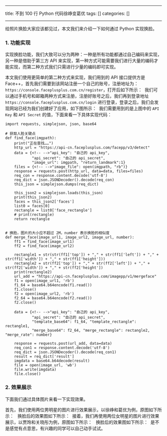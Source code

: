 
--- 
title:  不到 100 行 Python 代码徐峥变葛优 
tags: []
categories: [] 

---
给照片换脸大家应该都见过，本文我们来介绍一下如何通过 Python 实现换脸。

### 1. 功能实现

实现换脸功能，我们大致可以分为两种：一种是所有功能都通过自己编码来实现，另一种是借助于第三方 API 来实现，第一种方式可能需要我们进行大量的编码才能实现，而第二种方式我们只需进行少量的编码即可实现。

本文我们使用更简单的第二种方式来实现，我们用到的 API 接口提供方是 Face++，首先我们需要到该网站注册一个自己的账号，注册地址为：`https://console.faceplusplus.com.cn/register`，打开后如下所示： <img src="https://img-blog.csdnimg.cn/20200428220811670.PNG?x-oss-process=image/watermark,type_ZmFuZ3poZW5naGVpdGk,shadow_10,text_aHR0cHM6Ly9ibG9nLmNzZG4ubmV0L2l0eWFyZA==,size_16,color_FFFFFF,t_70" alt=""> 我们可以通过手机号和邮箱两种方式来注册，注册好账号之后，我们再到登录地址 `https://console.faceplusplus.com.cn/login` 进行登录，登录之后，我们会发现网站已经为我们创建好了应用，如下图所示： <img src="https://img-blog.csdnimg.cn/20200428220840447.PNG?x-oss-process=image/watermark,type_ZmFuZ3poZW5naGVpdGk,shadow_10,text_aHR0cHM6Ly9ibG9nLmNzZG4ubmV0L2l0eWFyZA==,size_16,color_FFFFFF,t_70" alt=""> 我们需要用到的是上图中的 `API Key` 和 `API Secret` 的值，下面来看一下具体实现代码：

```
import requests, simplejson, json, base64

# 获取人脸关键点
def find_face(imgpath):
    print("正在查找……")
    http_url = "https://api-cn.faceplusplus.com/facepp/v3/detect"
    data = {<!-- -->"api_key": "自己的 api_key",
            "api_secret": "自己的 api_secret",
            "image_url": imgpath, "return_landmark":1}
    files = {<!-- -->"image_file": open(imgpath, "rb")}
    response = requests.post(http_url, data=data, files=files)
    req_con = response.content.decode('utf-8')
    req_dict = json.JSONDecoder().decode(req_con)
    this_json = simplejson.dumps(req_dict)

    this_json2 = simplejson.loads(this_json)
    print(this_json2)
    faces = this_json2['faces']
    list0 = faces[0]
    rectangle = list0['face_rectangle']
    # print(rectangle)
    return rectangle


# 换脸，图片的大小应不超过 2M，number 表示换脸的相似度
def merge_face(image_url1, image_url2, image_url, number):
    ff1 = find_face(image_url1)
    ff2 = find_face(image_url2)

    rectangle1 = str(str(ff1['top']) + "," + str(ff1['left']) + "," + str(ff1['width']) + "," + str(ff1['height']))
    rectangle2 = str(ff2['top']) + "," + str(ff2['left']) + "," + str(ff2['width']) + "," + str(ff2['height'])
    print(rectangle2)
    url_add = "https://api-cn.faceplusplus.com/imagepp/v1/mergeface"
    f1 = open(image_url1, 'rb')
    f1_64 = base64.b64encode(f1.read())
    f1.close()
    f2 = open(image_url2, 'rb')
    f2_64 = base64.b64encode(f2.read())
    f2.close()

    data = {<!-- -->"api_key": "自己的 api_key",
            "api_secret": "自己的 api_secret",
            "template_base64": f1_64, "template_rectangle": rectangle1,
            "merge_base64": f2_64, "merge_rectangle": rectangle2, "merge_rate": number}

    response = requests.post(url_add, data=data)
    req_con1 = response.content.decode('utf-8')
    req_dict = json.JSONDecoder().decode(req_con1)
    result = req_dict['result']
    imgdata = base64.b64decode(result)
    file = open(image_url, 'wb')
    file.write(imgdata)
    file.close()

```

### 2. 效果展示

下面我们通过具体图片来看一下实现效果。

首先，我们使用两位男明星的图片进行效果展示，以徐峥和葛优为例，原图如下所示： <img src="https://img-blog.csdnimg.cn/20200428221045122.jpg?x-oss-process=image/watermark,type_ZmFuZ3poZW5naGVpdGk,shadow_10,text_aHR0cHM6Ly9ibG9nLmNzZG4ubmV0L2l0eWFyZA==,size_16,color_FFFFFF,t_70" alt=""> <img src="https://img-blog.csdnimg.cn/20200428221058307.jpg?x-oss-process=image/watermark,type_ZmFuZ3poZW5naGVpdGk,shadow_10,text_aHR0cHM6Ly9ibG9nLmNzZG4ubmV0L2l0eWFyZA==,size_16,color_FFFFFF,t_70" alt=""> 换脸后的效果图如下所示： <img src="https://img-blog.csdnimg.cn/20200428221125653.jpg?x-oss-process=image/watermark,type_ZmFuZ3poZW5naGVpdGk,shadow_10,text_aHR0cHM6Ly9ibG9nLmNzZG4ubmV0L2l0eWFyZA==,size_16,color_FFFFFF,t_70" alt=""> 接着，我们再使用两位女明星的图片进行效果展示，以贾玲和关晓彤为例，原图如下所示： <img src="https://img-blog.csdnimg.cn/20200428221143375.jpg?x-oss-process=image/watermark,type_ZmFuZ3poZW5naGVpdGk,shadow_10,text_aHR0cHM6Ly9ibG9nLmNzZG4ubmV0L2l0eWFyZA==,size_16,color_FFFFFF,t_70" alt=""> <img src="https://img-blog.csdnimg.cn/20200428221206270.jpg?x-oss-process=image/watermark,type_ZmFuZ3poZW5naGVpdGk,shadow_10,text_aHR0cHM6Ly9ibG9nLmNzZG4ubmV0L2l0eWFyZA==,size_16,color_FFFFFF,t_70" alt=""> 换脸后的效果图如下所示： <img src="https://img-blog.csdnimg.cn/2020042822122688.jpg?x-oss-process=image/watermark,type_ZmFuZ3poZW5naGVpdGk,shadow_10,text_aHR0cHM6Ly9ibG9nLmNzZG4ubmV0L2l0eWFyZA==,size_16,color_FFFFFF,t_70" alt=""> 是不是感觉有点意思，有兴趣的同学可以自己动手试试。
